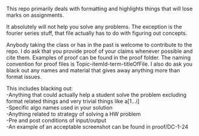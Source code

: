 This repo primarily deals with formatting and highlights things that will lose marks on assignments. 

It absolutely will not help you solve any problems. The exception is the fourier series stuff, that file actually has to do with figuring out concepts.

Anybody taking the class or has in the past is welcome to contribute to the repo. I do ask that you provide proof of your claims whenever possible and cite them. Examples of proof can be found in the proof folder. 
The naming convention for proof files is Topic-itemId-term-titleOfFile. I also do ask you black out any names and material that gives away anything more than format issues.

This includes blacking out:
<br>
-Anything that could actually help a student solve the problem excluding format related things and very trivial things like a[1...i]
<br>
-Specific algo names used in your solution
<br>
-Anything related to strategy of solving a HW problem
<br>
-Pre and post conditions of input/output
<br>
-An example of an acceptable screenshot can be found in proof/DC-1-24 









